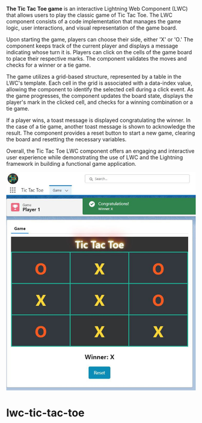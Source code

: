 **The Tic Tac Toe game** is an interactive Lightning Web Component (LWC) that allows users to play the classic game of Tic Tac Toe. The LWC component consists of a code implementation that manages the game logic, user interactions, and visual representation of the game board.

Upon starting the game, players can choose their side, either 'X' or 'O.' The component keeps track of the current player and displays a message indicating whose turn it is. Players can click on the cells of the game board to place their respective marks. The component validates the moves and checks for a winner or a tie game.

The game utilizes a grid-based structure, represented by a table in the LWC's template. Each cell in the grid is associated with a data-index value, allowing the component to identify the selected cell during a click event. As the game progresses, the component updates the board state, displays the player's mark in the clicked cell, and checks for a winning combination or a tie game.

If a player wins, a toast message is displayed congratulating the winner. In the case of a tie game, another toast message is shown to acknowledge the result. The component provides a reset button to start a new game, clearing the board and resetting the necessary variables.

Overall, the Tic Tac Toe LWC component offers an engaging and interactive user experience while demonstrating the use of LWC and the Lightning framework in building a functional game application.

![Screenshot](ttt.jpg)

# lwc-tic-tac-toe
